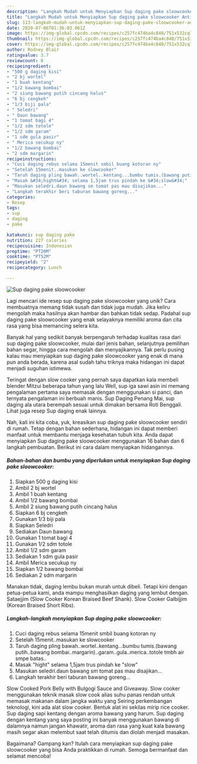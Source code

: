```yaml
---
description: "Langkah Mudah untuk Menyiapkan Sup daging pake sloowcooker Anti Gagal"
title: "Langkah Mudah untuk Menyiapkan Sup daging pake sloowcooker Anti Gagal"
slug: 113-langkah-mudah-untuk-menyiapkan-sup-daging-pake-sloowcooker-anti-gagal
date: 2020-07-06T01:36:03.061Z
image: https://img-global.cpcdn.com/recipes/c257fc474ba4c840/751x532cq70/sup-daging-pake-sloowcooker-foto-resep-utama.jpg
thumbnail: https://img-global.cpcdn.com/recipes/c257fc474ba4c840/751x532cq70/sup-daging-pake-sloowcooker-foto-resep-utama.jpg
cover: https://img-global.cpcdn.com/recipes/c257fc474ba4c840/751x532cq70/sup-daging-pake-sloowcooker-foto-resep-utama.jpg
author: Rodney Blair
ratingvalue: 3.7
reviewcount: 8
recipeingredient:
- "500 g daging kisi"
- "2 bj wortel"
- "1 buah kentang"
- "1/2 bawang bombai"
- "2 siung bawang putih cincang halus"
- "6 bj cengkeh"
- "1/3 biji pala"
- " Seledri"
- " Daun bawang"
- "1 tomat bagi 4"
- "1/2 sdm totole"
- "1/2 sdm garam"
- "1 sdm gula pasir"
- " Merica secukup ny"
- "1/2 bawang bombai"
- "2 sdm margarin"
recipeinstructions:
- "Cuci daging rebus selama 15menit smbil buang kotoran ny"
- "Setelah 15menit..masukan ke slowcooker"
- "Taruh daging pling bawah..wortel..kentang...bumbu tumis.(bawang putih..bawang bombai..margarin)..garam..gula..merica..totole tmbh air smpe batas.."
- "Masak &#34;hight&#34; selama 1,5jam trus pindah ke &#34;slow&#34;"
- "Masukan seledri.daun bawang sm tomat pas mau disajikan..."
- "Langkah terakhir beri taburan bawang goreng..."
categories:
- Resep
tags:
- sup
- daging
- pake

katakunci: sup daging pake 
nutrition: 227 calories
recipecuisine: Indonesian
preptime: "PT20M"
cooktime: "PT52M"
recipeyield: "2"
recipecategory: Lunch

---
```



![Sup daging pake sloowcooker](https://img-global.cpcdn.com/recipes/c257fc474ba4c840/751x532cq70/sup-daging-pake-sloowcooker-foto-resep-utama.jpg)

Lagi mencari ide resep sup daging pake sloowcooker yang unik? Cara membuatnya memang tidak susah dan tidak juga mudah. Jika keliru mengolah maka hasilnya akan hambar dan bahkan tidak sedap. Padahal sup daging pake sloowcooker yang enak selayaknya memiliki aroma dan cita rasa yang bisa memancing selera kita.

Banyak hal yang sedikit banyak berpengaruh terhadap kualitas rasa dari sup daging pake sloowcooker, mulai dari jenis bahan, selanjutnya pemilihan bahan segar, hingga cara mengolah dan menyajikannya. Tak perlu pusing kalau mau menyiapkan sup daging pake sloowcooker yang enak di mana pun anda berada, karena asal sudah tahu triknya maka hidangan ini dapat menjadi suguhan istimewa.

Teringat dengan slow cooker yang pernah saya dapatkan kala membeli blender Mitzui beberapa tahun yang lalu Well, sup iga sawi asin ini memang pengalaman pertama saya memasak dengan menggunakan si panci, dan ternyata pengalaman ini berbuah manis. Sup Daging Penang Mai, sup daging ala utara berempah sesuai untuk dimakan bersama Roti Benggali. Lihat juga resep Sup daging enak lainnya.


Nah, kali ini kita coba, yuk, kreasikan sup daging pake sloowcooker sendiri di rumah. Tetap dengan bahan sederhana, hidangan ini dapat memberi manfaat untuk membantu menjaga kesehatan tubuh kita. Anda dapat menyiapkan Sup daging pake sloowcooker menggunakan 16 bahan dan 6 langkah pembuatan. Berikut ini cara dalam menyiapkan hidangannya.

<!--inarticleads1-->

##### Bahan-bahan dan bumbu yang diperlukan untuk menyiapkan Sup daging pake sloowcooker:

1. Siapkan 500 g daging kisi
1. Ambil 2 bj wortel
1. Ambil 1 buah kentang
1. Ambil 1/2 bawang bombai
1. Ambil 2 siung bawang putih cincang halus
1. Siapkan 6 bj cengkeh
1. Gunakan 1/3 biji pala
1. Siapkan  Seledri
1. Sediakan  Daun bawang
1. Gunakan 1 tomat bagi 4
1. Gunakan 1/2 sdm totole
1. Ambil 1/2 sdm garam
1. Sediakan 1 sdm gula pasir
1. Ambil  Merica secukup ny
1. Siapkan 1/2 bawang bombai
1. Sediakan 2 sdm margarin


Manakan tidak, daging lembu bukan murah untuk dibeli. Tetapi kini dengan petua-petua kami, anda mampu menghasilkan daging yang lembut dengan. Sataejjim (Slow Cooker Korean Braised Beef Shank). Slow Cooker Galbijjim (Korean Braised Short Ribs). 

<!--inarticleads2-->

##### Langkah-langkah menyiapkan Sup daging pake sloowcooker:

1. Cuci daging rebus selama 15menit smbil buang kotoran ny
1. Setelah 15menit..masukan ke slowcooker
1. Taruh daging pling bawah..wortel..kentang...bumbu tumis.(bawang putih..bawang bombai..margarin)..garam..gula..merica..totole tmbh air smpe batas..
1. Masak &#34;hight&#34; selama 1,5jam trus pindah ke &#34;slow&#34;
1. Masukan seledri.daun bawang sm tomat pas mau disajikan...
1. Langkah terakhir beri taburan bawang goreng...


Slow Cooked Pork Belly with Bulgogi Sauce and Giveaway. Slow cooker menggunakan teknik masak slow cook alias suhu panas rendah untuk memasak makanan dalam jangka waktu yang Seiring perkembangan teknologi, kini ada alat slow cooker. Bentuk alat ini sekilas mirip rice cooker. Sup daging sapi kentang dengan aroma bawang yang harum. Sup daging dengan kentang yang saya posting ini banyak menggunakan bawang di dalamnya namun jangan khawatir, aroma dan rasa yang kuat kala bawang masih segar akan melembut saat telah ditumis dan diolah menjadi masakan. 

Bagaimana? Gampang kan? Itulah cara menyiapkan sup daging pake sloowcooker yang bisa Anda praktikkan di rumah. Semoga bermanfaat dan selamat mencoba!
